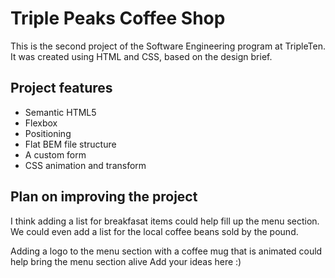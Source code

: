 # Triple Peaks Coffee Shop

This is the second project of the Software Engineering program at TripleTen. It was created using HTML and CSS, based on the design brief.

## Project features

- Semantic HTML5
- Flexbox
- Positioning
- Flat BEM file structure
- A custom form
- CSS animation and transform

## Plan on improving the project

I think adding a list for breakfasat items could help fill up the menu section. We could even add a list for the local coffee beans sold by the pound.

Adding a logo to the menu section with a coffee mug that is animated could help bring the menu section alive
Add your ideas here :)
